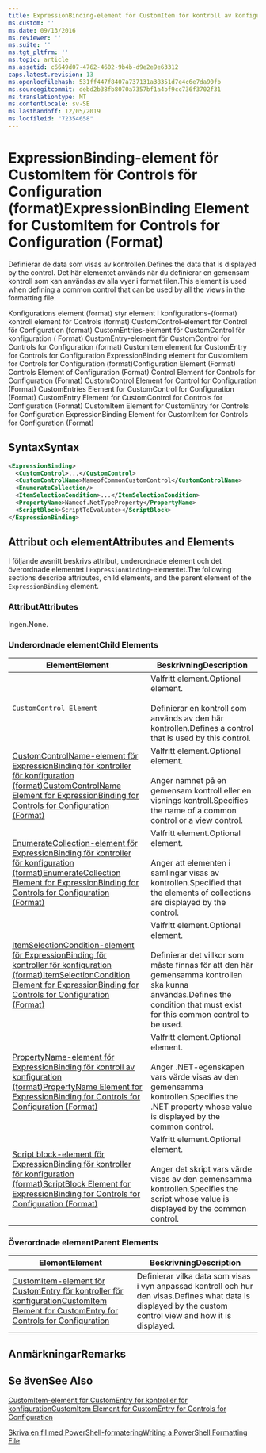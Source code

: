 ```yaml
---
title: ExpressionBinding-element för CustomItem för kontroll av konfiguration (format) | Microsoft Docs
ms.custom: ''
ms.date: 09/13/2016
ms.reviewer: ''
ms.suite: ''
ms.tgt_pltfrm: ''
ms.topic: article
ms.assetid: c6649d07-4762-4602-9b4b-d9e2e9e63312
caps.latest.revision: 13
ms.openlocfilehash: 531ff447f8407a737131a38351d7e4c6e7da90fb
ms.sourcegitcommit: debd2b38fb8070a7357bf1a4bf9cc736f3702f31
ms.translationtype: MT
ms.contentlocale: sv-SE
ms.lasthandoff: 12/05/2019
ms.locfileid: "72354658"
---
```

# <a name="expressionbinding-element-for-customitem-for-controls-for-configuration-format"></a><span data-ttu-id="1f81d-102">ExpressionBinding-element för CustomItem för Controls för Configuration (format)</span><span class="sxs-lookup"><span data-stu-id="1f81d-102">ExpressionBinding Element for CustomItem for Controls for Configuration (Format)</span></span>

<span data-ttu-id="1f81d-103">Definierar de data som visas av kontrollen.</span><span class="sxs-lookup"><span data-stu-id="1f81d-103">Defines the data that is displayed by the control.</span></span> <span data-ttu-id="1f81d-104">Det här elementet används när du definierar en gemensam kontroll som kan användas av alla vyer i format filen.</span><span class="sxs-lookup"><span data-stu-id="1f81d-104">This element is used when defining a common control that can be used by all the views in the formatting file.</span></span>

<span data-ttu-id="1f81d-105">Konfigurations element (format) styr element i konfigurations-(format) kontroll element för Controls (format) CustomControl-element för Control för Configuration (format) CustomEntries-element för CustomControl för konfiguration ( Format) CustomEntry-element för CustomControl for Controls for Configuration (format) CustomItem element for CustomEntry for Controls for Configuration ExpressionBinding element for CustomItem for Controls for Configuration (format)</span><span class="sxs-lookup"><span data-stu-id="1f81d-105">Configuration Element (Format) Controls Element of Configuration (Format) Control Element for Controls for Configuration (Format) CustomControl Element for Control for Configuration (Format) CustomEntries Element for CustomControl for Configuration (Format) CustomEntry Element for CustomControl for Controls for Configuration (Format) CustomItem Element for CustomEntry for Controls for Configuration ExpressionBinding Element for CustomItem for Controls for Configuration (Format)</span></span>

## <a name="syntax"></a><span data-ttu-id="1f81d-106">Syntax</span><span class="sxs-lookup"><span data-stu-id="1f81d-106">Syntax</span></span>

```xml
<ExpressionBinding>
  <CustomControl>...</CustomControl>
  <CustomControlName>NameofCommonCustomControl</CustomControlName>
  <EnumerateCollection/>
  <ItemSelectionCondition>...</ItemSelectionCondition>
  <PropertyName>Nameof.NetTypeProperty</PropertyName>
  <ScriptBlock>ScriptToEvaluate></ScriptBlock>
</ExpressionBinding>
```

## <a name="attributes-and-elements"></a><span data-ttu-id="1f81d-107">Attribut och element</span><span class="sxs-lookup"><span data-stu-id="1f81d-107">Attributes and Elements</span></span>

<span data-ttu-id="1f81d-108">I följande avsnitt beskrivs attribut, underordnade element och det överordnade elementet i `ExpressionBinding`-elementet.</span><span class="sxs-lookup"><span data-stu-id="1f81d-108">The following sections describe attributes, child elements, and the parent element of the `ExpressionBinding` element.</span></span>

### <a name="attributes"></a><span data-ttu-id="1f81d-109">Attribut</span><span class="sxs-lookup"><span data-stu-id="1f81d-109">Attributes</span></span>

<span data-ttu-id="1f81d-110">Ingen.</span><span class="sxs-lookup"><span data-stu-id="1f81d-110">None.</span></span>

### <a name="child-elements"></a><span data-ttu-id="1f81d-111">Underordnade element</span><span class="sxs-lookup"><span data-stu-id="1f81d-111">Child Elements</span></span>

|<span data-ttu-id="1f81d-112">Element</span><span class="sxs-lookup"><span data-stu-id="1f81d-112">Element</span></span>|<span data-ttu-id="1f81d-113">Beskrivning</span><span class="sxs-lookup"><span data-stu-id="1f81d-113">Description</span></span>|
|-------------|-----------------|
|`CustomControl Element`|<span data-ttu-id="1f81d-114">Valfritt element.</span><span class="sxs-lookup"><span data-stu-id="1f81d-114">Optional element.</span></span><br /><br /> <span data-ttu-id="1f81d-115">Definierar en kontroll som används av den här kontrollen.</span><span class="sxs-lookup"><span data-stu-id="1f81d-115">Defines a control that is used by this control.</span></span>|
|[<span data-ttu-id="1f81d-116">CustomControlName-element för ExpressionBinding för kontroller för konfiguration (format)</span><span class="sxs-lookup"><span data-stu-id="1f81d-116">CustomControlName Element for ExpressionBinding for Controls for Configuration (Format)</span></span>](./customcontrolname-element-for-expressionbinding-for-controls-for-configuration-format.md)|<span data-ttu-id="1f81d-117">Valfritt element.</span><span class="sxs-lookup"><span data-stu-id="1f81d-117">Optional element.</span></span><br /><br /> <span data-ttu-id="1f81d-118">Anger namnet på en gemensam kontroll eller en visnings kontroll.</span><span class="sxs-lookup"><span data-stu-id="1f81d-118">Specifies the name of a common control or a view control.</span></span>|
|[<span data-ttu-id="1f81d-119">EnumerateCollection-element för ExpressionBinding för kontroller för konfiguration (format)</span><span class="sxs-lookup"><span data-stu-id="1f81d-119">EnumerateCollection Element for ExpressionBinding for Controls for Configuration (Format)</span></span>](./enumeratecollection-element-for-expressionbinding-for-controls-for-configuration-format.md)|<span data-ttu-id="1f81d-120">Valfritt element.</span><span class="sxs-lookup"><span data-stu-id="1f81d-120">Optional element.</span></span><br /><br /> <span data-ttu-id="1f81d-121">Anger att elementen i samlingar visas av kontrollen.</span><span class="sxs-lookup"><span data-stu-id="1f81d-121">Specified that the elements of collections are displayed by the control.</span></span>|
|[<span data-ttu-id="1f81d-122">ItemSelectionCondition-element för ExpressionBinding för kontroller för konfiguration (format)</span><span class="sxs-lookup"><span data-stu-id="1f81d-122">ItemSelectionCondition Element for ExpressionBinding for Controls for Configuration (Format)</span></span>](./itemselectioncondition-element-for-expressionbinding-for-controls-for-configuration-format.md)|<span data-ttu-id="1f81d-123">Valfritt element.</span><span class="sxs-lookup"><span data-stu-id="1f81d-123">Optional element.</span></span><br /><br /> <span data-ttu-id="1f81d-124">Definierar det villkor som måste finnas för att den här gemensamma kontrollen ska kunna användas.</span><span class="sxs-lookup"><span data-stu-id="1f81d-124">Defines the condition that must exist for this common control to be used.</span></span>|
|[<span data-ttu-id="1f81d-125">PropertyName-element för ExpressionBinding för kontroll av konfiguration (format)</span><span class="sxs-lookup"><span data-stu-id="1f81d-125">PropertyName Element for ExpressionBinding for Controls for Configuration (Format)</span></span>](./propertyname-element-for-expressionbinding-for-controls-for-configuration-format.md)|<span data-ttu-id="1f81d-126">Valfritt element.</span><span class="sxs-lookup"><span data-stu-id="1f81d-126">Optional element.</span></span><br /><br /> <span data-ttu-id="1f81d-127">Anger .NET-egenskapen vars värde visas av den gemensamma kontrollen.</span><span class="sxs-lookup"><span data-stu-id="1f81d-127">Specifies the .NET property whose value is displayed by the common control.</span></span>|
|[<span data-ttu-id="1f81d-128">Script block-element för ExpressionBinding för kontroller för konfiguration (format)</span><span class="sxs-lookup"><span data-stu-id="1f81d-128">ScriptBlock Element for ExpressionBinding for Controls for Configuration (Format)</span></span>](./scriptblock-element-for-expressionbinding-for-controls-for-configuration-format.md)|<span data-ttu-id="1f81d-129">Valfritt element.</span><span class="sxs-lookup"><span data-stu-id="1f81d-129">Optional element.</span></span><br /><br /> <span data-ttu-id="1f81d-130">Anger det skript vars värde visas av den gemensamma kontrollen.</span><span class="sxs-lookup"><span data-stu-id="1f81d-130">Specifies the script whose value is displayed by the common control.</span></span>|

### <a name="parent-elements"></a><span data-ttu-id="1f81d-131">Överordnade element</span><span class="sxs-lookup"><span data-stu-id="1f81d-131">Parent Elements</span></span>

|<span data-ttu-id="1f81d-132">Element</span><span class="sxs-lookup"><span data-stu-id="1f81d-132">Element</span></span>|<span data-ttu-id="1f81d-133">Beskrivning</span><span class="sxs-lookup"><span data-stu-id="1f81d-133">Description</span></span>|
|-------------|-----------------|
|[<span data-ttu-id="1f81d-134">CustomItem-element för CustomEntry för kontroller för konfiguration</span><span class="sxs-lookup"><span data-stu-id="1f81d-134">CustomItem Element for CustomEntry for Controls for Configuration</span></span>](./customitem-element-for-customentry-for-controls-for-configuration-format.md)|<span data-ttu-id="1f81d-135">Definierar vilka data som visas i vyn anpassad kontroll och hur den visas.</span><span class="sxs-lookup"><span data-stu-id="1f81d-135">Defines what data is displayed by the custom control view and how it is displayed.</span></span>|

## <a name="remarks"></a><span data-ttu-id="1f81d-136">Anmärkningar</span><span class="sxs-lookup"><span data-stu-id="1f81d-136">Remarks</span></span>

## <a name="see-also"></a><span data-ttu-id="1f81d-137">Se även</span><span class="sxs-lookup"><span data-stu-id="1f81d-137">See Also</span></span>

[<span data-ttu-id="1f81d-138">CustomItem-element för CustomEntry för kontroller för konfiguration</span><span class="sxs-lookup"><span data-stu-id="1f81d-138">CustomItem Element for CustomEntry for Controls for Configuration</span></span>](./customitem-element-for-customentry-for-controls-for-configuration-format.md)

[<span data-ttu-id="1f81d-139">Skriva en fil med PowerShell-formatering</span><span class="sxs-lookup"><span data-stu-id="1f81d-139">Writing a PowerShell Formatting File</span></span>](./writing-a-powershell-formatting-file.md)
